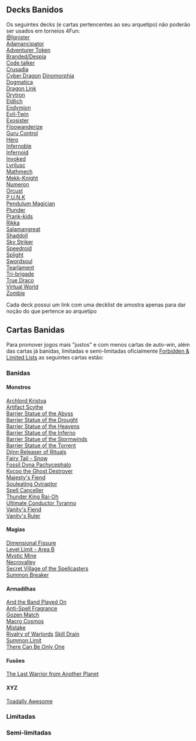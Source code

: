 ## Decks Banidos
Os seguintes decks (e cartas pertencentes ao seu arquetipo) não poderão ser usados em torneios 4Fun:  
[@Ignister](https://ygoprodeck.com/deck/ignister-298009)  
[Adamancipator](https://ygoprodeck.com/deck/tcg-adamancipator-post-pote-297769)  
[Adventurer Token](https://ygoprodeck.com/deck/adventure-synchro-3rd-place-cool-stuff-games-hollywood-fl-zack-j-august-14-2022-302832)  
[Branded/Despia](https://ygoprodeck.com/deck/invoked-branded-302680)    
[Code talker](https://ygoprodeck.com/deck/code-talker-299980)  
[Crusadia]()  
[Cyber Dragon](https://ygoprodeck.com/deck/cyber-dragon-302566)
[Dinomorphia](https://ygoprodeck.com/deck/dinomorphia-deck-303196)  
[Dogmatica]()  
[Dragon Link](https://ygoprodeck.com/deck/dragon-link-8-302782)  
[Drytron](https://ygoprodeck.com/deck/k-s-drytron-deck-302907)  
[Eldlich](https://ygoprodeck.com/deck/eldlich-pure-303094)  
[Endymion](https://ygoprodeck.com/deck/endymion-292633)  
[Evil-Twin]()  
[Exosister](https://ygoprodeck.com/deck/exosister-302632)  
[Floowanderize](https://ygoprodeck.com/deck/floowandereeze-302723)  
[Guru Control](https://ygoprodeck.com/deck/guru-control-july-2022-293941)  
[Hero](https://ygoprodeck.com/deck/hero-303161)  
[Infernoble](https://ygoprodeck.com/deck/infernoble-updated-303079)  
[Infernoid](https://ygoprodeck.com/deck/infernoids-302715)  
[Invoked](https://ygoprodeck.com/deck/branded-invoked-shaddoll-dogmatika-300239)  
[Lyrilusc](https://ygoprodeck.com/deck/pure-lyrilusc-294666)  
[Mathmech](https://ygoprodeck.com/deck/mathmech-302597)  
[Mekk-Knight](https://ygoprodeck.com/deck/mekk-knights-world-chalice-july-2022-298484)  
[Numeron](https://ygoprodeck.com/deck/numeron-otk-302945)  
[Orcust](https://ygoprodeck.com/deck/scrap-orcust-august-2022-298810)  
[P.U.N.K](https://ygoprodeck.com/deck/1st-place-punk-pure-pak-deck-2022-299820)  
[Pendulum Magician](https://ygoprodeck.com/deck/pendulum-magician-302427)  
[Plunder](https://ygoprodeck.com/deck/plunder-patroll-281780)  
[Prank-kids](https://ygoprodeck.com/deck/prank-kids-276195)  
[Rikka](https://ygoprodeck.com/deck/sunavalon-rikka-303004)  
[Salamangreat](https://ygoprodeck.com/deck/salamangreat-303035)  
[Shaddoll](https://ygoprodeck.com/deck/best-shaddoll-ft-red-cartesia-300634)  
[Sky Striker](https://ygoprodeck.com/deck/sky-striker-302416)  
[Speedroid](https://ygoprodeck.com/deck/speedroids-278523)  
[Splight](https://ygoprodeck.com/deck/spright-frog-301009)  
[Swordsoul]()  
[Tearlament](https://ygoprodeck.com/deck/danger-tearlaments-303101)  
[Tri-brigade](https://ygoprodeck.com/deck/tri-brigade-301755)  
[True Draco]()  
[Virtual World](https://ygoprodeck.com/deck/virtual-world-302327)  
[Zombie](https://ygoprodeck.com/deck/z-o-m-b-i-e-302564)  
 

Cada deck possui um link com uma decklist de amostra apenas para dar noção do que pertence ao arquetipo  

## Cartas Banidas  
Para promover jogos mais "justos" e com menos cartas de auto-win, além das cartas já banidas, limitadas e semi-limitadas oficialmente [Forbidden & Limited Lists](https://www.yugioh-card.com/en/limited/list_05-2022/) as seguintes cartas estão:

### Banidas  
#### Monstros  
[Archlord Kristya](https://ygoprodeck.com/card/archlord-kristya-5057)  
[Artifact Scythe](https://ygoprodeck.com/card/artifact-scythe-1741)  
[Barrier Statue of the Abyss](https://ygoprodeck.com/card/barrier-statue-of-the-abyss-7087)  
[Barrier Statue of the Drought](https://ygoprodeck.com/card/barrier-statue-of-the-drought-1700)  
[Barrier Statue of the Heavens](https://ygoprodeck.com/card/barrier-statue-of-the-heavens-3933)  
[Barrier Statue of the Inferno](https://ygoprodeck.com/card/barrier-statue-of-the-inferno-4096)  
[Barrier Statue of the Stormwinds](https://ygoprodeck.com/card/barrier-statue-of-the-stormwinds-6159)  
[Barrier Statue of the Torrent](https://ygoprodeck.com/card/barrier-statue-of-the-torrent-942)  
[Djinn Releaser of Rituals](https://ygoprodeck.com/card/djinn-releaser-of-rituals-754)  
[Fairy Tail - Snow](https://ygoprodeck.com/card/fairy-tail-snow-4737)  
[Fossil Dyna Pachycephalo](https://ygoprodeck.com/card/fossil-dyna-pachycephalo-3582)  
[Kycoo the Ghost Destroyer](https://ygoprodeck.com/card/kycoo-the-ghost-destroyer-7379)  
[Majesty's Fiend](https://ygoprodeck.com/card/majesty-s-fiend-2864)  
[Souleating Oviraptor](https://ygoprodeck.com/card/souleating-oviraptor-8511)  
[Spell Canceller](https://ygoprodeck.com/card/spell-canceller-7098)  
[Thunder King Rai-Oh](https://ygoprodeck.com/card/thunder-king-rai-oh-6011)  
[Ultimate Conductor Tyranno](https://ygoprodeck.com/card/ultimate-conductor-tyranno-8513)  
[Vanity's Fiend](https://ygoprodeck.com/card/vanity-s-fiend-4018)  
[Vanity's Ruler](https://ygoprodeck.com/card/vanity-s-ruler-6096)  


#### Magias  
[Dimensional Fissure](https://ygoprodeck.com/card/dimensional-fissure-6856)  
[Level Limit - Area B](https://ygoprodeck.com/card/level-limit-area-b-285)  
[Mystic Mine](https://ygoprodeck.com/card/mystic-mine-10071)  
[Necrovalley](https://ygoprodeck.com/card/necrovalley-4039)  
[Secret Village of the Spellcasters](https://ygoprodeck.com/card/secret-village-of-the-spellcasters-5755)  
[Summon Breaker](https://ygoprodeck.com/card/summon-breaker-1572)  

#### Armadilhas  
[And the Band Played On](https://ygoprodeck.com/card/and-the-band-played-on-4062)  
[Anti-Spell Fragrance](https://ygoprodeck.com/card/anti-spell-fragrance-5011)  
[Gozen Match](https://ygoprodeck.com/card/gozen-match-4544)    
[Macro Cosmos](https://ygoprodeck.com/card/macro-cosmos-2562)  
[Mistake](https://ygoprodeck.com/card/mistake-5041)  
[Rivalry of Warlords](https://ygoprodeck.com/card/rivalry-of-warlords-7585) 
[Skill Drain](https://ygoprodeck.com/card/skill-drain-6952)  
[Summon Limit](https://ygoprodeck.com/card/summon-limit-2026)  
[There Can Be Only One](https://ygoprodeck.com/card/there-can-be-only-one-9026)  


#### Fusões
[The Last Warrior from Another Planet](https://ygoprodeck.com/card/the-last-warrior-from-another-planet-7211)  

#### XYZ
[Toadally Awesome](https://ygoprodeck.com/card/toadally-awesome-7582)

### Limitadas  


### Semi-limitadas  